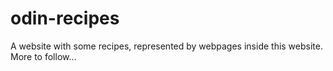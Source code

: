 # odin-recipes
A website with some recipes, represented by webpages inside this website. More to follow...
